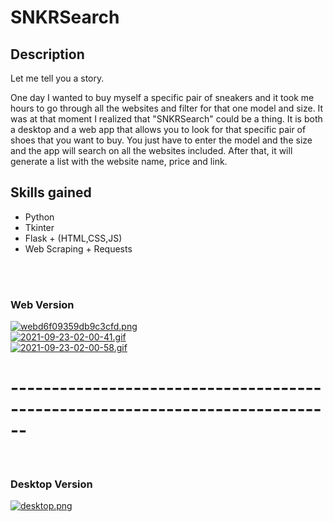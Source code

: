 # SNKRSearch
## Description
Let me tell you a story.

One day I wanted to buy myself a specific pair of sneakers and it took me hours to go through all the websites and filter for that one model and size. It was at that moment I realized that "SNKRSearch" could be a thing. It is both a desktop and a web app that allows you to look for that specific pair of shoes that you want to buy. You just have to enter the model and the size and the app will search on all the websites included. After that, it will generate a list with the website name, price and link.
## Skills gained
- Python
- Tkinter
- Flask + (HTML,CSS,JS)
- Web Scraping + Requests
<br>
<br>

### Web Version
<a href="https://gifyu.com/image/Pjv3"><img src="https://s9.gifyu.com/images/webd6f09359db9c3cfd.png" alt="webd6f09359db9c3cfd.png" border="0" /></a>
<br>
<a href="https://gifyu.com/image/P0Cf"><img src="https://s9.gifyu.com/images/2021-09-23-02-00-41.gif" alt="2021-09-23-02-00-41.gif" border="0" /></a>
<br>
<a href="https://gifyu.com/image/P0Ca"><img src="https://s9.gifyu.com/images/2021-09-23-02-00-58.gif" alt="2021-09-23-02-00-58.gif" border="0" /></a>
<br>

# ------------------------------------------------------------------------------
<br>

### Desktop Version
<a href="https://gifyu.com/image/PjvI"><img src="https://s9.gifyu.com/images/desktop.png" alt="desktop.png" border="0" /></a>


